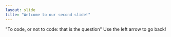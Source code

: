 ```yaml
---
layout: slide
title: "Welcome to our second slide!"
---
```

"To code, or not to code: that is the question"
Use the left arrow to go back!
